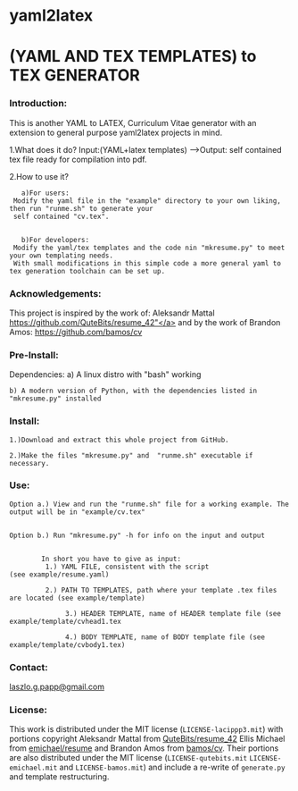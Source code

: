 # yaml2latex
(YAML AND TEX TEMPLATES) to TEX GENERATOR   
==========================================
### Introduction:

This is another YAML to LATEX, Curriculum Vitae generator with an extension to general purpose yaml2latex projects in mind.

1.What does it do? Input:(YAML+latex templates) -->Output: self contained tex file ready for compilation into pdf.

2.How to use it? 


       a)For users:
   	 Modify the yaml file in the "example" directory to your own liking, then run "runme.sh" to generate your
	 self contained "cv.tex".


       b)For developers:
	 Modify the yaml/tex templates and the code nin "mkresume.py" to meet your own templating needs. 
	 With small modifications in this simple code a more general yaml to tex generation toolchain can be set up.


### Acknowledgements:
This project is inspired by the work of:
 Aleksandr Mattal <a href="https://github.com/QuteBits/resume_42">https://github.com/QuteBits/resume_42"</a> and 
 by the work of Brandon Amos: <a href="https://github.com/bamos/cv">https://github.com/bamos/cv</a>



### Pre-Install:


Dependencies:
	a) A linux distro with "bash" working

	b) A modern version of Python, with the dependencies listed in "mkresume.py" installed
	     
### Install:

	1.)Download and extract this whole project from GitHub.

	2.)Make the files "mkresume.py" and  "runme.sh" executable if necessary.

### Use:
 
	Option a.) View and run the "runme.sh" file for a working example. The output will be in "example/cv.tex"


	Option b.) Run "mkresume.py" -h for info on the input and output


        	In short you have to give as input: 
	 		 1.) YAML FILE, consistent with the script                  (see example/resume.yaml)

	 		 2.) PATH TO TEMPLATES, path where your template .tex files are located (see example/template)

        		  3.) HEADER TEMPLATE, name of HEADER template file (see example/template/cvhead1.tex

        		  4.) BODY TEMPLATE, name of BODY template file (see example/template/cvbody1.tex)


### Contact:
 laszlo.g.papp@gmail.com


### License:

This work is distributed under the MIT license (`LICENSE-lacippp3.mit`) with portions copyright Aleksandr Mattal from [QuteBits/resume_42](https://github.com/QuteBits/resume_42) Ellis Michael from [emichael/resume](https://github.com/emichael/resume) and Brandon Amos from [bamos/cv](https://github.com/bamos/cv). Their portions are also distributed under the MIT license (`LICENSE-qutebits.mit` `LICENSE-emichael.mit` and `LICENSE-bamos.mit`) and include a re-write of `generate.py` and template restructuring.

